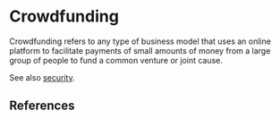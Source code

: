 # Crowdfunding
Crowdfunding refers to any type of business model that uses an online platform to facilitate payments of small amounts of money from a large group of people to fund a common venture or joint cause.

See also [security](security.md).

## References